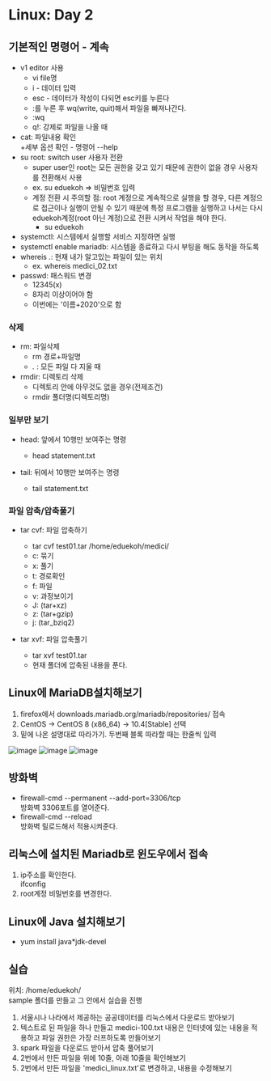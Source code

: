 # Linux: Day 2
## 기본적인 명령어 - 계속
+ v1 editor 사용  
  + vi file명  
  + i - 데이터 입력
  + esc - 데이터가 작성이 다되면 esc키를 누른다  
  + :를 누른 후 wq(write, quit)해서 파일을 빠져나간다.
  + :wq
  + q!: 강제로 파일을 나올 때
+ cat: 파일내용 확인  
  +세부 옵션 확인 - 명령어 --help
+ su root: switch user 사용자 전환
    + super user인 root는 모든 권한을 갖고 있기 때문에 권한이 없을 경우 사용자를 전환해서 사용
    + ex. su eduekoh => 비밀번호 입력
    + 계정 전환 시 주의할 점: root 계정으로 계속적으로 실행을 할 경우, 다른 계정으로 접근이나 실행이 안될 수 있기 때문에 특정 프로그램을 실행하고 나서는 다시 eduekoh계정(root 아닌 계정)으로 전환 시켜서 작업을 해야 한다.
        + su eduekoh
+ systemctl: 시스템에서 실행할 서비스 지정하면 실행
+ systemctl enable mariadb: 시스템을 종료하고 다시 부팅을 해도 동작을 하도록
+ whereis *.*: 현재 내가 알고있는 파일이 있는 위치  
    + ex. whereis medici_02.txt
+ passwd: 패스워드 변경
    + 12345(x)
    + 8자리 이상이어야 함
    + 이번에는 '이름+2020'으로 함

### 삭제
+ rm: 파일삭제
    + rm 경로+파일명
    + *.* : 모든 파일 다 지울 때
+ rmdir: 디렉토리 삭제
    + 디렉토리 안에 아무것도 없을 경우(전제조건)
    + rmdir 폴더명(디렉토리명)

### 일부만 보기    
+ head: 앞에서 10행만 보여주는 명령
    + head statement.txt
    
+ tail: 뒤에서 10행만 보여주는 명령
    + tail statement.txt

### 파일 압축/압축풀기
+ tar cvf: 파일 압축하기
    + tar cvf test01.tar /home/eduekoh/medici/
    + c: 묶기
    + x: 풀기
    + t: 경로확인  
    + f: 파일
    + v: 과정보이기
    + J: (tar+xz)
    + z: (tar+gzip)
    + j: (tar_bziq2)

+ tar xvf: 파일 압축풀기
    + tar xvf test01.tar
    + 현재 폴더에 압축된 내용을 푼다.

## Linux에 MariaDB설치해보기
1. firefox에서 downloads.mariadb.org/mariadb/repositories/ 접속
2. CentOS -> CentOS 8 (x86_64) -> 10.4[Stable] 선택
3. 밑에 나온 설명대로 따라가기. 두번째 블록 따라할 때는 한줄씩 입력

![image](https://user-images.githubusercontent.com/58713684/72030380-2abd7d00-32cc-11ea-9607-608fa5f52721.png)
![image](https://user-images.githubusercontent.com/58713684/72030416-41fc6a80-32cc-11ea-9a60-b9e47a766e2e.png)
![image](https://user-images.githubusercontent.com/58713684/72030439-4cb6ff80-32cc-11ea-8e8a-69bd65b050f5.png)


## 방화벽
+ firewall-cmd --permanent --add-port=3306/tcp  
방화벽 3306포트를 열어준다.
+ firewall-cmd --reload  
방화벽 릴로드해서 적용시켜준다.  

## 리눅스에 설치된 Mariadb로 윈도우에서 접속
1. ip주소를 확인한다.  
ifconfig
2. root계정 비밀번호를 변경한다.

## Linux에 Java 설치해보기
+ yum install java*jdk-devel

## 실습
위치: /home/eduekoh/  
sample 폴더를 만들고 그 안에서 실습을 진행  
1. 서울시나 나라에서 제공하는 공공데이터를 리눅스에서 다운로드 받아보기
2. 텍스트로 된 파일을 하나 만들고 medici-100.txt 내용은 인터넷에 있는 내용을 적용하고 파일 권한은 가장 러프하도록 만들어보기
3. spark 파일을 다운로드 받아서 압축 풀어보기
4. 2번에서 만든 파일을 위에 10줄, 아래 10줄을 확인해보기
5. 2번에서 만든 파일을 'medici_linux.txt'로 변경하고, 내용을 수정해보기  

